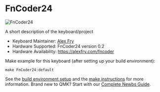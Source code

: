 # FnCoder24

![FnCoder24](https://imgur.com/gallery/ZQbdTUh)

A short description of the keyboard/project

* Keyboard Maintainer: [Alex Fry](https://github.com/alexfry/)
* Hardware Supported: FnCoder24 version 0.2
* Hardware Availability: https://alexfry.com/fncoder

Make example for this keyboard (after setting up your build environment):

    make FnCoder24:default

See the [build environment setup](https://docs.qmk.fm/#/getting_started_build_tools) and the [make instructions](https://docs.qmk.fm/#/getting_started_make_guide) for more information. Brand new to QMK? Start with our [Complete Newbs Guide](https://docs.qmk.fm/#/newbs).
